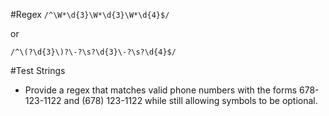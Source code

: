#Regex
`/^\W*\d{3}\W*\d{3}\W*\d{4}$/`

or

`/^\(?\d{3}\)?\-?\s?\d{3}\-?\s?\d{4}$/`

#Test Strings 

- Provide a regex that matches valid phone numbers with the forms 678-123-1122 and (678) 123-1122 while still allowing symbols to be optional.
